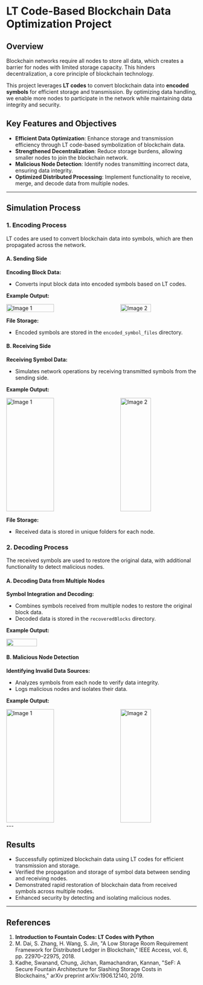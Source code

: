 # LT Code-Based Blockchain Data Optimization Project

## Overview
Blockchain networks require all nodes to store all data, which creates a barrier for nodes with limited storage capacity. This hinders decentralization, a core principle of blockchain technology.

This project leverages **LT codes** to convert blockchain data into **encoded symbols** for efficient storage and transmission. By optimizing data handling, we enable more nodes to participate in the network while maintaining data integrity and security.

## Key Features and Objectives
- **Efficient Data Optimization**: Enhance storage and transmission efficiency through LT code-based symbolization of blockchain data.
- **Strengthened Decentralization**: Reduce storage burdens, allowing smaller nodes to join the blockchain network.
- **Malicious Node Detection**: Identify nodes transmitting incorrect data, ensuring data integrity.
- **Optimized Distributed Processing**: Implement functionality to receive, merge, and decode data from multiple nodes.

---

## Simulation Process

### 1. Encoding Process
LT codes are used to convert blockchain data into symbols, which are then propagated across the network.

#### A. Sending Side
**Encoding Block Data:**
- Converts input block data into encoded symbols based on LT codes.

**Example Output:**
<div style="display: flex; justify-content: space-between;">
    <img src="https://user-images.githubusercontent.com/73271891/157414197-def0be43-7e86-46fa-9854-382beb7de8d1.jpg" alt="Image 1" width="50%">
    <img src="https://user-images.githubusercontent.com/73271891/157414365-65f1353a-1ca5-4bc6-a1b4-9efa91cb2b77.jpg" alt="Image 2" width="40%">
</div>

**File Storage:**
- Encoded symbols are stored in the `encoded_symbol_files` directory.

#### B. Receiving Side
**Receiving Symbol Data:**
- Simulates network operations by receiving transmitted symbols from the sending side.

**Example Output:**
<div style="display: flex; justify-content: space-between;">
    <img src="https://user-images.githubusercontent.com/73271891/157414327-c4cfe6fb-73f3-44d0-a8ec-a49cbac9952d.jpg" alt="Image 1" style="height: 300px"width="50%">
    <img src="https://user-images.githubusercontent.com/73271891/157414426-1d684222-68c5-4f40-b71f-8d1b940273cb.jpg" alt="Image 2" style="height: 300px" width="40%">
</div>

**File Storage:**
- Received data is stored in unique folders for each node.

### 2. Decoding Process
The received symbols are used to restore the original data, with additional functionality to detect malicious nodes.

#### A. Decoding Data from Multiple Nodes
**Symbol Integration and Decoding:**
- Combines symbols received from multiple nodes to restore the original block data.
- Decoded data is stored in the `recoveredBlocks` directory.

**Example Output:**
<div style="display: flex;">
 <img src="https://user-images.githubusercontent.com/73271891/157441202-4f76ed7f-a658-4d13-b30e-6c17c0416b26.jpg" width="40%">
</div>

#### B. Malicious Node Detection
**Identifying Invalid Data Sources:**
- Analyzes symbols from each node to verify data integrity.
- Logs malicious nodes and isolates their data.

**Example Output:**
<div style="display: flex; justify-content: space-between;">
    <img src="https://user-images.githubusercontent.com/73271891/157441253-0255d06e-3edc-47be-b572-a9bf97d5d5c9.jpg" alt="Image 1" style="height: 300px" width="50%">
    <img src="https://user-images.githubusercontent.com/73271891/157441326-628a1fcd-dc0d-4063-ab87-37c7b9084db1.jpg" alt="Image 2" style="height: 300px" width="40%">
</div>
---

## Results
- Successfully optimized blockchain data using LT codes for efficient transmission and storage.
- Verified the propagation and storage of symbol data between sending and receiving nodes.
- Demonstrated rapid restoration of blockchain data from received symbols across multiple nodes.
- Enhanced security by detecting and isolating malicious nodes.

---

## References
1. **Introduction to Fountain Codes: LT Codes with Python**
2. M. Dai, S. Zhang, H. Wang, S. Jin, "A Low Storage Room Requirement Framework for Distributed Ledger in Blockchain," IEEE Access, vol. 6, pp. 22970–22975, 2018.
3. Kadhe, Swanand, Chung, Jichan, Ramachandran, Kannan, "SeF: A Secure Fountain Architecture for Slashing Storage Costs in Blockchains," arXiv preprint arXiv:1906.12140, 2019.


